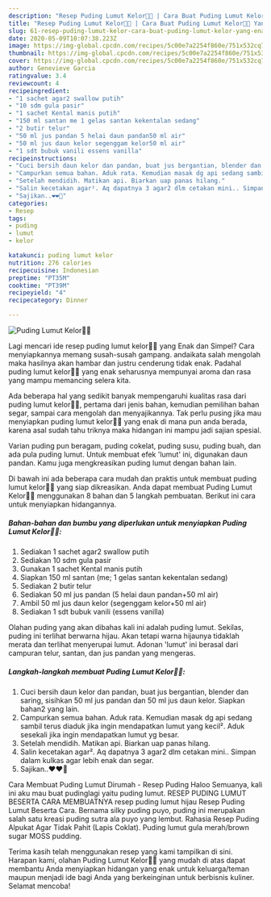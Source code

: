 ```yaml
---
description: "Resep Puding Lumut Kelor🍃🌿 | Cara Buat Puding Lumut Kelor🍃🌿 Yang Enak dan Simpel"
title: "Resep Puding Lumut Kelor🍃🌿 | Cara Buat Puding Lumut Kelor🍃🌿 Yang Enak dan Simpel"
slug: 61-resep-puding-lumut-kelor-cara-buat-puding-lumut-kelor-yang-enak-dan-simpel
date: 2020-05-09T10:07:38.223Z
image: https://img-global.cpcdn.com/recipes/5c00e7a2254f860e/751x532cq70/puding-lumut-kelor🍃🌿-foto-resep-utama.jpg
thumbnail: https://img-global.cpcdn.com/recipes/5c00e7a2254f860e/751x532cq70/puding-lumut-kelor🍃🌿-foto-resep-utama.jpg
cover: https://img-global.cpcdn.com/recipes/5c00e7a2254f860e/751x532cq70/puding-lumut-kelor🍃🌿-foto-resep-utama.jpg
author: Genevieve Garcia
ratingvalue: 3.4
reviewcount: 4
recipeingredient:
- "1 sachet agar2 swallow putih"
- "10 sdm gula pasir"
- "1 sachet Kental manis putih"
- "150 ml santan me 1 gelas santan kekentalan sedang"
- "2 butir telur"
- "50 ml jus pandan 5 helai daun pandan50 ml air"
- "50 ml jus daun kelor segenggam kelor50 ml air"
- "1 sdt bubuk vanili essens vanilla"
recipeinstructions:
- "Cuci bersih daun kelor dan pandan, buat jus bergantian, blender dan saring, sisihkan 50 ml jus pandan dan 50 ml jus daun kelor. Siapkan bahan2 yang lain."
- "Campurkan semua bahan. Aduk rata. Kemudian masak dg api sedang sambil terus diaduk jika ingin mendapatkan lumut yang kecil². Aduk sesekali jika ingin mendapatkan lumut yg besar."
- "Setelah mendidih. Matikan api. Biarkan uap panas hilang."
- "Salin kecetakan agar². Aq dapatnya 3 agar2 dlm cetakan mini.. Simpan dalam kulkas agar lebih enak dan segar."
- "Sajikan..❤❤💞"
categories:
- Resep
tags:
- puding
- lumut
- kelor

katakunci: puding lumut kelor 
nutrition: 276 calories
recipecuisine: Indonesian
preptime: "PT35M"
cooktime: "PT39M"
recipeyield: "4"
recipecategory: Dinner

---
```



![Puding Lumut Kelor🍃🌿](https://img-global.cpcdn.com/recipes/5c00e7a2254f860e/751x532cq70/puding-lumut-kelor🍃🌿-foto-resep-utama.jpg)

Lagi mencari ide resep puding lumut kelor🍃🌿 yang Enak dan Simpel? Cara menyiapkannya memang susah-susah gampang. andaikata salah mengolah maka hasilnya akan hambar dan justru cenderung tidak enak. Padahal puding lumut kelor🍃🌿 yang enak seharusnya mempunyai aroma dan rasa yang mampu memancing selera kita.

Ada beberapa hal yang sedikit banyak mempengaruhi kualitas rasa dari puding lumut kelor🍃🌿, pertama dari jenis bahan, kemudian pemilihan bahan segar, sampai cara mengolah dan menyajikannya. Tak perlu pusing jika mau menyiapkan puding lumut kelor🍃🌿 yang enak di mana pun anda berada, karena asal sudah tahu triknya maka hidangan ini mampu jadi sajian spesial.

Varian puding pun beragam, puding cokelat, puding susu, puding buah, dan ada pula puding lumut. Untuk membuat efek &#39;lumut&#39; ini, digunakan daun pandan. Kamu juga mengkreasikan puding lumut dengan bahan lain.


Di bawah ini ada beberapa cara mudah dan praktis untuk membuat puding lumut kelor🍃🌿 yang siap dikreasikan. Anda dapat membuat Puding Lumut Kelor🍃🌿 menggunakan 8 bahan dan 5 langkah pembuatan. Berikut ini cara untuk menyiapkan hidangannya.

<!--inarticleads1-->

##### Bahan-bahan dan bumbu yang diperlukan untuk menyiapkan Puding Lumut Kelor🍃🌿:

1. Sediakan 1 sachet agar2 swallow putih
1. Sediakan 10 sdm gula pasir
1. Gunakan 1 sachet Kental manis putih
1. Siapkan 150 ml santan (me; 1 gelas santan kekentalan sedang)
1. Sediakan 2 butir telur
1. Sediakan 50 ml jus pandan (5 helai daun pandan+50 ml air)
1. Ambil 50 ml jus daun kelor (segenggam kelor+50 ml air)
1. Sediakan 1 sdt bubuk vanili (essens vanilla)


Olahan puding yang akan dibahas kali ini adalah puding lumut. Sekilas, puding ini terlihat berwarna hijau. Akan tetapi warna hijaunya tidaklah merata dan terlihat menyerupai lumut. Adonan &#39;lumut&#39; ini berasal dari campuran telur, santan, dan jus pandan yang mengeras. 

<!--inarticleads2-->

##### Langkah-langkah membuat Puding Lumut Kelor🍃🌿:

1. Cuci bersih daun kelor dan pandan, buat jus bergantian, blender dan saring, sisihkan 50 ml jus pandan dan 50 ml jus daun kelor. Siapkan bahan2 yang lain.
1. Campurkan semua bahan. Aduk rata. Kemudian masak dg api sedang sambil terus diaduk jika ingin mendapatkan lumut yang kecil². Aduk sesekali jika ingin mendapatkan lumut yg besar.
1. Setelah mendidih. Matikan api. Biarkan uap panas hilang.
1. Salin kecetakan agar². Aq dapatnya 3 agar2 dlm cetakan mini.. Simpan dalam kulkas agar lebih enak dan segar.
1. Sajikan..❤❤💞


Cara Membuat Puding Lumut Dirumah - Resep Puding Haloo Semuanya, kali ini aku mau buat pudinglagi yaitu puding lumut. RESEP PUDING LUMUT BESERTA CARA MEMBUATNYA resep puding lumut hijau Resep Puding Lumut Beserta Cara. Bernama silky puding puyo, puding ini merupakan salah satu kreasi puding sutra ala puyo yang lembut. Rahasia Resep Puding Alpukat Agar Tidak Pahit (Lapis Coklat). Puding lumut gula merah/brown sugar MOSS pudding. 

Terima kasih telah menggunakan resep yang kami tampilkan di sini. Harapan kami, olahan Puding Lumut Kelor🍃🌿 yang mudah di atas dapat membantu Anda menyiapkan hidangan yang enak untuk keluarga/teman maupun menjadi ide bagi Anda yang berkeinginan untuk berbisnis kuliner. Selamat mencoba!
